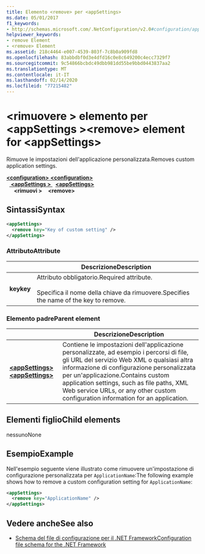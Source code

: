 ```yaml
---
title: Elemento <remove> per <appSettings>
ms.date: 05/01/2017
f1_keywords:
- http://schemas.microsoft.com/.NetConfiguration/v2.0#configuration/appSettings/remove
helpviewer_keywords:
- remove Element
- <remove> Element
ms.assetid: 218c4464-e007-4539-803f-7c8b0a909fd8
ms.openlocfilehash: 83abbdbf0d3e4dfd16c0e8c649200c4ecc7329f7
ms.sourcegitcommit: 9c54866bcbdc49dbb981dd55be9bbd0443837aa2
ms.translationtype: MT
ms.contentlocale: it-IT
ms.lasthandoff: 02/14/2020
ms.locfileid: "77215482"
---
```

# <a name="remove-element-for-appsettings"></a><span data-ttu-id="35846-102">\<rimuovere > elemento per \<appSettings ></span><span class="sxs-lookup"><span data-stu-id="35846-102">\<remove> element for \<appSettings></span></span>

<span data-ttu-id="35846-103">Rimuove le impostazioni dell'applicazione personalizzata.</span><span class="sxs-lookup"><span data-stu-id="35846-103">Removes custom application settings.</span></span>

<span data-ttu-id="35846-104">[ **\<configuration>** ](../configuration-element.md)</span><span class="sxs-lookup"><span data-stu-id="35846-104">[**\<configuration>**](../configuration-element.md)</span></span>\
<span data-ttu-id="35846-105">&nbsp;&nbsp;[ **\<appSettings >** ](appsettings-element-for-configuration.md)</span><span class="sxs-lookup"><span data-stu-id="35846-105">&nbsp;&nbsp;[**\<appSettings>**](appsettings-element-for-configuration.md)</span></span>\
<span data-ttu-id="35846-106">&nbsp;&nbsp;&nbsp;&nbsp; **\<rimuovi >**</span><span class="sxs-lookup"><span data-stu-id="35846-106">&nbsp;&nbsp;&nbsp;&nbsp;**\<remove>**</span></span>

## <a name="syntax"></a><span data-ttu-id="35846-107">Sintassi</span><span class="sxs-lookup"><span data-stu-id="35846-107">Syntax</span></span>

```xml
<appSettings>
  <remove key="Key of custom setting" />
</appSettings>
```

### <a name="attribute"></a><span data-ttu-id="35846-108">Attributo</span><span class="sxs-lookup"><span data-stu-id="35846-108">Attribute</span></span>

|         | <span data-ttu-id="35846-109">Descrizione</span><span class="sxs-lookup"><span data-stu-id="35846-109">Description</span></span> |
| ------- | ----------- |
| <span data-ttu-id="35846-110">**key**</span><span class="sxs-lookup"><span data-stu-id="35846-110">**key**</span></span> | <span data-ttu-id="35846-111">Attributo obbligatorio.</span><span class="sxs-lookup"><span data-stu-id="35846-111">Required attribute.</span></span><br><br><span data-ttu-id="35846-112">Specifica il nome della chiave da rimuovere.</span><span class="sxs-lookup"><span data-stu-id="35846-112">Specifies the name of the key to remove.</span></span> |

### <a name="parent-element"></a><span data-ttu-id="35846-113">Elemento padre</span><span class="sxs-lookup"><span data-stu-id="35846-113">Parent element</span></span>

|     | <span data-ttu-id="35846-114">Descrizione</span><span class="sxs-lookup"><span data-stu-id="35846-114">Description</span></span> |
| --- | ----------- |
| [<span data-ttu-id="35846-115"> **\<appSettings>** </span><span class="sxs-lookup"><span data-stu-id="35846-115">**\<appSettings>**</span></span>](appsettings-element-for-configuration.md) | <span data-ttu-id="35846-116">Contiene le impostazioni dell'applicazione personalizzate, ad esempio i percorsi di file, gli URL del servizio Web XML o qualsiasi altra informazione di configurazione personalizzata per un'applicazione.</span><span class="sxs-lookup"><span data-stu-id="35846-116">Contains custom application settings, such as file paths, XML Web service URLs, or any other custom configuration information for an application.</span></span> |

## <a name="child-elements"></a><span data-ttu-id="35846-117">Elementi figlio</span><span class="sxs-lookup"><span data-stu-id="35846-117">Child elements</span></span>

<span data-ttu-id="35846-118">nessuno</span><span class="sxs-lookup"><span data-stu-id="35846-118">None</span></span>

## <a name="example"></a><span data-ttu-id="35846-119">Esempio</span><span class="sxs-lookup"><span data-stu-id="35846-119">Example</span></span>

<span data-ttu-id="35846-120">Nell'esempio seguente viene illustrato come rimuovere un'impostazione di configurazione personalizzata per `ApplicationName`:</span><span class="sxs-lookup"><span data-stu-id="35846-120">The following example shows how to remove a custom configuration setting for `ApplicationName`:</span></span>

```xml
<appSettings>
  <remove key="ApplicationName" />
</appSettings>
```

## <a name="see-also"></a><span data-ttu-id="35846-121">Vedere anche</span><span class="sxs-lookup"><span data-stu-id="35846-121">See also</span></span>

- [<span data-ttu-id="35846-122">Schema del file di configurazione per il .NET Framework</span><span class="sxs-lookup"><span data-stu-id="35846-122">Configuration file schema for the .NET Framework</span></span>](../index.md)
